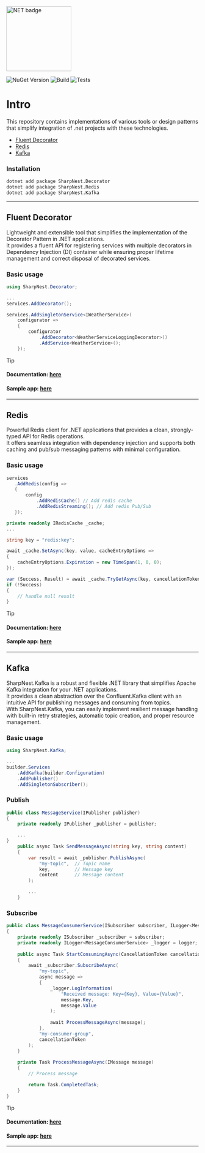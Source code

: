 <img src="https://img.shields.io/badge/version-9.0-CC0000?style=for-the-badge&logo=.NET" 
     alt="NET badge" 
     width="170">

![NuGet Version](https://img.shields.io/nuget/v/SharpNest.Decorator)
![Build](https://github.com/AnastasKosstow/sharp-nest/actions/workflows/build.yml/badge.svg)
![Tests](https://github.com/AnastasKosstow/sharp-nest/actions/workflows/tests.yml/badge.svg)

# Intro
This repository contains implementations of various tools or design patterns that simplify integration of .net projects with these technologies.

* [Fluent Decorator](#fluent-decorator)
* [Redis](#redis)
* [Kafka](#kafka)

### Installation

```bash
dotnet add package SharpNest.Decorator
dotnet add package SharpNest.Redis
dotnet add package SharpNest.Kafka
```

---

## Fluent Decorator

Lightweight and extensible tool that simplifies the implementation of the Decorator Pattern in .NET applications.
<br>
It provides a fluent API for registering services with multiple decorators in Dependency Injection (DI) container while ensuring proper lifetime management and correct disposal of decorated services.
<br>

### Basic usage

```cs
using SharpNest.Decorator;

...
services.AddDecorator();
```

```cs
services.AddSingletonService<IWeatherService>(
    configurator =>
    {
        configurator
            .AddDecorator<WeatherServiceLoggingDecorator>()
            .AddService<WeatherService>();
    });
```

> [!TIP]
> #### Documentation: [here](https://github.com/AnastasKosstow/sharp-nest/blob/main/docs/fluent-decorator.md) <br>
> #### Sample app: [here](https://github.com/AnastasKosstow/sharp-nest/tree/main/samples/decorator/src/SharpNest.Samples.Decorator)

---

## Redis

Powerful Redis client for .NET applications that provides a clean, strongly-typed API for Redis operations.
<br>
It offers seamless integration with dependency injection and supports both caching and pub/sub messaging patterns with minimal configuration.
<br>

### Basic usage

 ```cs
 services
    .AddRedis(config =>
    {
        config
            .AddRedisCache() // Add redis cache
            .AddRedisStreaming(); // Add redis Pub/Sub
    });
 ```


```cs
private readonly IRedisCache _cache;
...

string key = "redis:key";

await _cache.SetAsync(key, value, cacheEntryOptions =>
{
    cacheEntryOptions.Expiration = new TimeSpan(1, 0, 0);
});

var (Success, Result) = await _cache.TryGetAsync(key, cancellationToken);
if (!Success)
{
    // handle null result
}
```

> [!TIP]
> #### Documentation: [here](https://github.com/AnastasKosstow/sharp-nest/blob/main/docs/redis.md) <br>
> #### Sample app: [here](https://github.com/AnastasKosstow/sharp-nest/tree/main/samples/redis/src/SharpNest.Samples.Redis.Api)

---

## Kafka

SharpNest.Kafka is a robust and flexible .NET library that simplifies Apache Kafka integration for your .NET applications.
<br>
It provides a clean abstraction over the Confluent.Kafka client with an intuitive API for publishing messages and consuming from topics.
<br>
With SharpNest.Kafka, you can easily implement resilient message handling with built-in retry strategies, automatic topic creation, and proper resource management.
<br>

### Basic usage

```cs
using SharpNest.Kafka;

...
builder.Services
    .AddKafka(builder.Configuration)
    .AddPublisher()
    .AddSingletonSubscriber();
```

### Publish
```cs
public class MessageService(IPublisher publisher)
{
    private readonly IPublisher _publisher = publisher;

    ...
}
    public async Task SendMessageAsync(string key, string content)
    {
        var result = await _publisher.PublishAsync(
            "my-topic",  // Topic name
            key,         // Message key
            content      // Message content
        );

        ...   
    }
```

### Subscribe

```csharp
public class MessageConsumerService(ISubscriber subscriber, ILogger<MessageConsumerService> logger)
{
    private readonly ISubscriber _subscriber = subscriber;
    private readonly ILogger<MessageConsumerService> _logger = logger;
    
    public async Task StartConsumingAsync(CancellationToken cancellationToken)
    {
        await _subscriber.SubscribeAsync(
            "my-topic",
            async message => 
            {
                _logger.LogInformation(
                    "Received message: Key={Key}, Value={Value}", 
                    message.Key, 
                    message.Value
                );
                
                await ProcessMessageAsync(message);
            },
            "my-consumer-group",
            cancellationToken
        );
    }
    
    private Task ProcessMessageAsync(IMessage message)
    {
        // Process message

        return Task.CompletedTask;
    }
}
```

> [!TIP]
> #### Documentation: [here](https://github.com/AnastasKosstow/sharp-nest/blob/main/docs/kafka.md) <br>
> #### Sample app: [here](https://github.com/AnastasKosstow/sharp-nest/tree/main/samples/kafka/src/SharpNest.Samples.Kafka)

---
